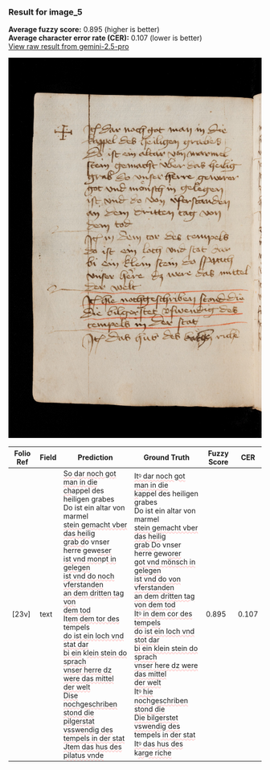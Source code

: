 ### Result for image_5
**Average fuzzy score:** 0.895 (higher is better)<br>**Average character error rate (CER):** 0.107 (lower is better)<br>[View raw result from gemini-2.5-pro](https://github.com/RISE-UNIBAS/humanities_data_benchmark/blob/main/results/2025-10-28/T0272/request_T0272_image_5.json)

<img src="https://github.com/RISE-UNIBAS/humanities_data_benchmark/blob/main/benchmarks/medieval_manuscripts/images/image_5.jpg?raw=true" alt="image_5" width="800px">

<style>
.diff { text-decoration: underline; text-decoration-color: #ffcccc; text-decoration-style: wavy; }
</style>

| Folio Ref | Field | Prediction | Ground Truth | Fuzzy Score | CER |
|-----------|-------|------------|--------------|-------------|-----|
| [23v] | text | <span class="diff">So dar noch got man in die<br>ch</span>appel des heiligen grabes<br>Do ist ein altar von marmel<br><span class="diff">stein gemacht vber das heilig<br>grab d</span>o vnser herre gew<span class="diff">eser<br>ist vnd mon</span>p<span class="diff">t in gelegen<br>ist vnd do noch vferstanden<br>an dem dritten tag von<br>dem tod<br></span>It<span class="diff">em dem tor des</span> tempels<span class="diff"><br>do ist ein loch vnd stat dar<br>bi ein</span> k<span class="diff">lein stein do sprach<br>vnser herre dz were das mittel<br>der welt<br>Dise nochgeschriben stond die<br>pilgerstat vsswendig des<br>tempels in der stat<br>Jtem das hus des pilatus vnde</span> | <span class="diff">Itꝰ dar noch got man in die<br> k</span>appel des heiligen grabes<br><span class="diff"> </span>Do ist ein altar von marmel<br><span class="diff"> stein gemacht vber das heilig<br> grab D</span>o vnser herre gew<span class="diff">orer<br> got vnd mönsch in gelegen<br> ist vnd do von vferstanden<br> an dem dritten tag von dem tod<br> Itꝰ in dem cor des tem</span>p<span class="diff">els<br> do ist ein loch vnd stot dar<br> bi ein klein stein do sprach<br> vnser here dz were das mittel<br> der welt<br> </span>It<span class="diff">ꝰ hie nochgeschriben stond die<br> Die bilgerstet vswendig des<br></span> tempels<span class="diff"> in der stat<br> Itꝰ das hus des</span> k<span class="diff">arge riche</span> | 0.895 | 0.107 |
